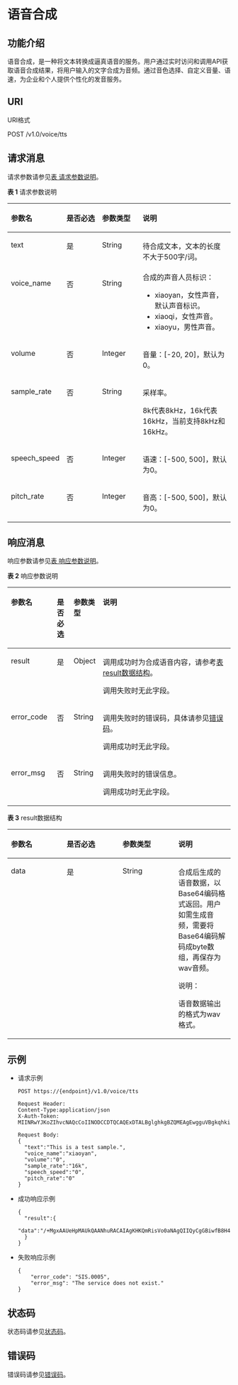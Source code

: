 # 语音合成<a name="sis_03_0022"></a>

## 功能介绍<a name="zh-cn_topic_0097232662_sc853cdcbb0c440809e92e8a721604107"></a>

语音合成，是一种将文本转换成逼真语音的服务。用户通过实时访问和调用API获取语音合成结果，将用户输入的文字合成为音频。通过音色选择、自定义音量、语速，为企业和个人提供个性化的发音服务。

## URI<a name="zh-cn_topic_0097232662_s74e8a2cc17d0445ca0a9b5e8f9ab5a87"></a>

URI格式

POST /v1.0/voice/tts

## 请求消息<a name="zh-cn_topic_0097232662_sf6f2e23507d14d44bc22f2325c4ae8e6"></a>

请求参数请参见[表 请求参数说明](#zh-cn_topic_0097232662_table23692658184839)。

**表 1**  请求参数说明

<a name="zh-cn_topic_0097232662_table23692658184839"></a>
<table><thead align="left"><tr id="zh-cn_topic_0097232662_row34838322184839"><th class="cellrowborder" valign="top" width="18.7%" id="mcps1.2.5.1.1"><p id="zh-cn_topic_0097232662_p20300290184839"><a name="zh-cn_topic_0097232662_p20300290184839"></a><a name="zh-cn_topic_0097232662_p20300290184839"></a>参数名</p>
</th>
<th class="cellrowborder" valign="top" width="17.79%" id="mcps1.2.5.1.2"><p id="zh-cn_topic_0097232662_p33710765184839"><a name="zh-cn_topic_0097232662_p33710765184839"></a><a name="zh-cn_topic_0097232662_p33710765184839"></a>是否必选</p>
</th>
<th class="cellrowborder" valign="top" width="19.07%" id="mcps1.2.5.1.3"><p id="zh-cn_topic_0097232662_p46217449184839"><a name="zh-cn_topic_0097232662_p46217449184839"></a><a name="zh-cn_topic_0097232662_p46217449184839"></a>参数类型</p>
</th>
<th class="cellrowborder" valign="top" width="44.440000000000005%" id="mcps1.2.5.1.4"><p id="zh-cn_topic_0097232662_p52625885184839"><a name="zh-cn_topic_0097232662_p52625885184839"></a><a name="zh-cn_topic_0097232662_p52625885184839"></a>说明</p>
</th>
</tr>
</thead>
<tbody><tr id="zh-cn_topic_0097232662_row16332922184839"><td class="cellrowborder" valign="top" width="18.7%" headers="mcps1.2.5.1.1 "><p id="zh-cn_topic_0097232662_p8698195815149"><a name="zh-cn_topic_0097232662_p8698195815149"></a><a name="zh-cn_topic_0097232662_p8698195815149"></a>text</p>
</td>
<td class="cellrowborder" valign="top" width="17.79%" headers="mcps1.2.5.1.2 "><p id="zh-cn_topic_0097232662_p36988588147"><a name="zh-cn_topic_0097232662_p36988588147"></a><a name="zh-cn_topic_0097232662_p36988588147"></a>是</p>
</td>
<td class="cellrowborder" valign="top" width="19.07%" headers="mcps1.2.5.1.3 "><p id="zh-cn_topic_0097232662_p166986584146"><a name="zh-cn_topic_0097232662_p166986584146"></a><a name="zh-cn_topic_0097232662_p166986584146"></a>String</p>
</td>
<td class="cellrowborder" valign="top" width="44.440000000000005%" headers="mcps1.2.5.1.4 "><p id="zh-cn_topic_0097232662_p1569813585143"><a name="zh-cn_topic_0097232662_p1569813585143"></a><a name="zh-cn_topic_0097232662_p1569813585143"></a>待合成文本，文本的长度不大于500字/词。</p>
</td>
</tr>
<tr id="zh-cn_topic_0097232662_row58099800184839"><td class="cellrowborder" valign="top" width="18.7%" headers="mcps1.2.5.1.1 "><p id="zh-cn_topic_0097232662_p1269845841415"><a name="zh-cn_topic_0097232662_p1269845841415"></a><a name="zh-cn_topic_0097232662_p1269845841415"></a>voice_name</p>
</td>
<td class="cellrowborder" valign="top" width="17.79%" headers="mcps1.2.5.1.2 "><p id="zh-cn_topic_0097232662_p069815811147"><a name="zh-cn_topic_0097232662_p069815811147"></a><a name="zh-cn_topic_0097232662_p069815811147"></a>否</p>
</td>
<td class="cellrowborder" valign="top" width="19.07%" headers="mcps1.2.5.1.3 "><p id="zh-cn_topic_0097232662_p8698258111418"><a name="zh-cn_topic_0097232662_p8698258111418"></a><a name="zh-cn_topic_0097232662_p8698258111418"></a>String</p>
</td>
<td class="cellrowborder" valign="top" width="44.440000000000005%" headers="mcps1.2.5.1.4 "><div class="p" id="zh-cn_topic_0097232662_p1868215581144"><a name="zh-cn_topic_0097232662_p1868215581144"></a><a name="zh-cn_topic_0097232662_p1868215581144"></a>合成的声音人员标识：<a name="zh-cn_topic_0097232662_ul7648337917"></a><a name="zh-cn_topic_0097232662_ul7648337917"></a><ul id="zh-cn_topic_0097232662_ul7648337917"><li>xiaoyan，女性声音，默认声音标识。</li><li>xiaoqi，女性声音。</li><li>xiaoyu，男性声音。</li></ul>
</div>
</td>
</tr>
<tr id="zh-cn_topic_0097232662_row45968107184839"><td class="cellrowborder" valign="top" width="18.7%" headers="mcps1.2.5.1.1 "><p id="zh-cn_topic_0097232662_p186821858161411"><a name="zh-cn_topic_0097232662_p186821858161411"></a><a name="zh-cn_topic_0097232662_p186821858161411"></a>volume</p>
</td>
<td class="cellrowborder" valign="top" width="17.79%" headers="mcps1.2.5.1.2 "><p id="zh-cn_topic_0097232662_p12682145816147"><a name="zh-cn_topic_0097232662_p12682145816147"></a><a name="zh-cn_topic_0097232662_p12682145816147"></a>否</p>
</td>
<td class="cellrowborder" valign="top" width="19.07%" headers="mcps1.2.5.1.3 "><p id="zh-cn_topic_0097232662_p146829580145"><a name="zh-cn_topic_0097232662_p146829580145"></a><a name="zh-cn_topic_0097232662_p146829580145"></a>Integer</p>
</td>
<td class="cellrowborder" valign="top" width="44.440000000000005%" headers="mcps1.2.5.1.4 "><p id="zh-cn_topic_0097232662_p1668211582147"><a name="zh-cn_topic_0097232662_p1668211582147"></a><a name="zh-cn_topic_0097232662_p1668211582147"></a>音量：[-20, 20]，默认为0。</p>
</td>
</tr>
<tr id="zh-cn_topic_0097232662_row62757445184839"><td class="cellrowborder" valign="top" width="18.7%" headers="mcps1.2.5.1.1 "><p id="zh-cn_topic_0097232662_p10682165816143"><a name="zh-cn_topic_0097232662_p10682165816143"></a><a name="zh-cn_topic_0097232662_p10682165816143"></a>sample_rate</p>
</td>
<td class="cellrowborder" valign="top" width="17.79%" headers="mcps1.2.5.1.2 "><p id="zh-cn_topic_0097232662_p068210584142"><a name="zh-cn_topic_0097232662_p068210584142"></a><a name="zh-cn_topic_0097232662_p068210584142"></a>否</p>
</td>
<td class="cellrowborder" valign="top" width="19.07%" headers="mcps1.2.5.1.3 "><p id="zh-cn_topic_0097232662_p12682125811413"><a name="zh-cn_topic_0097232662_p12682125811413"></a><a name="zh-cn_topic_0097232662_p12682125811413"></a>String</p>
</td>
<td class="cellrowborder" valign="top" width="44.440000000000005%" headers="mcps1.2.5.1.4 "><p id="zh-cn_topic_0097232662_p9362151211199"><a name="zh-cn_topic_0097232662_p9362151211199"></a><a name="zh-cn_topic_0097232662_p9362151211199"></a>采样率。</p>
<p id="zh-cn_topic_0097232662_p166827580144"><a name="zh-cn_topic_0097232662_p166827580144"></a><a name="zh-cn_topic_0097232662_p166827580144"></a>8k代表8kHz，16k代表16kHz，当前支持8kHz和16kHz。</p>
</td>
</tr>
<tr id="zh-cn_topic_0097232662_row64221373166"><td class="cellrowborder" valign="top" width="18.7%" headers="mcps1.2.5.1.1 "><p id="zh-cn_topic_0097232662_p4437123713169"><a name="zh-cn_topic_0097232662_p4437123713169"></a><a name="zh-cn_topic_0097232662_p4437123713169"></a>speech_speed</p>
</td>
<td class="cellrowborder" valign="top" width="17.79%" headers="mcps1.2.5.1.2 "><p id="zh-cn_topic_0097232662_p16437737141616"><a name="zh-cn_topic_0097232662_p16437737141616"></a><a name="zh-cn_topic_0097232662_p16437737141616"></a>否</p>
</td>
<td class="cellrowborder" valign="top" width="19.07%" headers="mcps1.2.5.1.3 "><p id="zh-cn_topic_0097232662_p54372371160"><a name="zh-cn_topic_0097232662_p54372371160"></a><a name="zh-cn_topic_0097232662_p54372371160"></a>Integer</p>
</td>
<td class="cellrowborder" valign="top" width="44.440000000000005%" headers="mcps1.2.5.1.4 "><p id="zh-cn_topic_0097232662_p14437113721617"><a name="zh-cn_topic_0097232662_p14437113721617"></a><a name="zh-cn_topic_0097232662_p14437113721617"></a>语速：[-500, 500]，默认为0。</p>
</td>
</tr>
<tr id="zh-cn_topic_0097232662_row29214269184839"><td class="cellrowborder" valign="top" width="18.7%" headers="mcps1.2.5.1.1 "><p id="zh-cn_topic_0097232662_p1868255881419"><a name="zh-cn_topic_0097232662_p1868255881419"></a><a name="zh-cn_topic_0097232662_p1868255881419"></a>pitch_rate</p>
</td>
<td class="cellrowborder" valign="top" width="17.79%" headers="mcps1.2.5.1.2 "><p id="zh-cn_topic_0097232662_p12682175811147"><a name="zh-cn_topic_0097232662_p12682175811147"></a><a name="zh-cn_topic_0097232662_p12682175811147"></a>否</p>
</td>
<td class="cellrowborder" valign="top" width="19.07%" headers="mcps1.2.5.1.3 "><p id="zh-cn_topic_0097232662_p468214587149"><a name="zh-cn_topic_0097232662_p468214587149"></a><a name="zh-cn_topic_0097232662_p468214587149"></a>Integer</p>
</td>
<td class="cellrowborder" valign="top" width="44.440000000000005%" headers="mcps1.2.5.1.4 "><p id="zh-cn_topic_0097232662_p166821658101410"><a name="zh-cn_topic_0097232662_p166821658101410"></a><a name="zh-cn_topic_0097232662_p166821658101410"></a>音高：[-500, 500]，默认为0。</p>
</td>
</tr>
</tbody>
</table>

## 响应消息<a name="zh-cn_topic_0097232662_s29178f76a01d4a548d9dbabfac7e28d5"></a>

响应参数请参见[表 响应参数说明](#zh-cn_topic_0097232662_t8e502a083db5405898a82a44a49d25ec)。

**表 2**  响应参数说明

<a name="zh-cn_topic_0097232662_t8e502a083db5405898a82a44a49d25ec"></a>
<table><thead align="left"><tr id="zh-cn_topic_0097232662_r4e9743131010456a8ea55bfa0696b4bc"><th class="cellrowborder" valign="top" width="20.57%" id="mcps1.2.5.1.1"><p id="zh-cn_topic_0097232662_af25b5162d355432ca1e1858524349d7c"><a name="zh-cn_topic_0097232662_af25b5162d355432ca1e1858524349d7c"></a><a name="zh-cn_topic_0097232662_af25b5162d355432ca1e1858524349d7c"></a>参数名</p>
</th>
<th class="cellrowborder" valign="top" width="7.5200000000000005%" id="mcps1.2.5.1.2"><p id="p638372052517"><a name="p638372052517"></a><a name="p638372052517"></a>是否必选</p>
</th>
<th class="cellrowborder" valign="top" width="13.059999999999999%" id="mcps1.2.5.1.3"><p id="zh-cn_topic_0097232662_aa09c864dfa2f4def9c0288179c55e08e"><a name="zh-cn_topic_0097232662_aa09c864dfa2f4def9c0288179c55e08e"></a><a name="zh-cn_topic_0097232662_aa09c864dfa2f4def9c0288179c55e08e"></a>参数类型</p>
</th>
<th class="cellrowborder" valign="top" width="58.85%" id="mcps1.2.5.1.4"><p id="zh-cn_topic_0097232662_a13a080ffac1a4cd1bd2d6543398f7b46"><a name="zh-cn_topic_0097232662_a13a080ffac1a4cd1bd2d6543398f7b46"></a><a name="zh-cn_topic_0097232662_a13a080ffac1a4cd1bd2d6543398f7b46"></a>说明</p>
</th>
</tr>
</thead>
<tbody><tr id="zh-cn_topic_0097232662_r600fd27821ac4517abd52e4342e55383"><td class="cellrowborder" valign="top" width="20.57%" headers="mcps1.2.5.1.1 "><p id="zh-cn_topic_0097232662_a0417d08c87c548309f0a2e6ef7885f64"><a name="zh-cn_topic_0097232662_a0417d08c87c548309f0a2e6ef7885f64"></a><a name="zh-cn_topic_0097232662_a0417d08c87c548309f0a2e6ef7885f64"></a>result</p>
</td>
<td class="cellrowborder" valign="top" width="7.5200000000000005%" headers="mcps1.2.5.1.2 "><p id="p17383520162514"><a name="p17383520162514"></a><a name="p17383520162514"></a>是</p>
</td>
<td class="cellrowborder" valign="top" width="13.059999999999999%" headers="mcps1.2.5.1.3 "><p id="zh-cn_topic_0097232662_zh-cn_topic_0072646061_p784395517545"><a name="zh-cn_topic_0097232662_zh-cn_topic_0072646061_p784395517545"></a><a name="zh-cn_topic_0097232662_zh-cn_topic_0072646061_p784395517545"></a>Object</p>
</td>
<td class="cellrowborder" valign="top" width="58.85%" headers="mcps1.2.5.1.4 "><p id="zh-cn_topic_0097232662_zh-cn_topic_0072646061_p984385515416"><a name="zh-cn_topic_0097232662_zh-cn_topic_0072646061_p984385515416"></a><a name="zh-cn_topic_0097232662_zh-cn_topic_0072646061_p984385515416"></a>调用成功时为合成语音内容，请参考<a href="#table998164710258">表 result数据结构</a>。</p>
<p id="zh-cn_topic_0097232662_ad86b3abaf3014f43bf348ca78debef02"><a name="zh-cn_topic_0097232662_ad86b3abaf3014f43bf348ca78debef02"></a><a name="zh-cn_topic_0097232662_ad86b3abaf3014f43bf348ca78debef02"></a>调用失败时无此字段。</p>
</td>
</tr>
<tr id="zh-cn_topic_0097232662_r0b3635c29062414a8f25daa5776ff0b4"><td class="cellrowborder" valign="top" width="20.57%" headers="mcps1.2.5.1.1 "><p id="zh-cn_topic_0097232662_a9b879241c7874ed78d27d3b8dc6d6834"><a name="zh-cn_topic_0097232662_a9b879241c7874ed78d27d3b8dc6d6834"></a><a name="zh-cn_topic_0097232662_a9b879241c7874ed78d27d3b8dc6d6834"></a>error_code</p>
</td>
<td class="cellrowborder" valign="top" width="7.5200000000000005%" headers="mcps1.2.5.1.2 "><p id="p5383132016256"><a name="p5383132016256"></a><a name="p5383132016256"></a>否</p>
</td>
<td class="cellrowborder" valign="top" width="13.059999999999999%" headers="mcps1.2.5.1.3 "><p id="zh-cn_topic_0097232662_a5f7eb1bbc9854a1fb29cc78cfb848589"><a name="zh-cn_topic_0097232662_a5f7eb1bbc9854a1fb29cc78cfb848589"></a><a name="zh-cn_topic_0097232662_a5f7eb1bbc9854a1fb29cc78cfb848589"></a>String</p>
</td>
<td class="cellrowborder" valign="top" width="58.85%" headers="mcps1.2.5.1.4 "><p id="zh-cn_topic_0097232662_p1765688919540"><a name="zh-cn_topic_0097232662_p1765688919540"></a><a name="zh-cn_topic_0097232662_p1765688919540"></a>调用失败时的错误码，具体请参见<a href="错误码.md">错误码</a>。</p>
<p id="zh-cn_topic_0097232662_p2092187919540"><a name="zh-cn_topic_0097232662_p2092187919540"></a><a name="zh-cn_topic_0097232662_p2092187919540"></a>调用成功时无此字段。</p>
</td>
</tr>
<tr id="zh-cn_topic_0097232662_rcfa3fb30dc8044aa84943fa7605471bf"><td class="cellrowborder" valign="top" width="20.57%" headers="mcps1.2.5.1.1 "><p id="zh-cn_topic_0097232662_a63756edeaf914bb6a76bf251a59f1b6a"><a name="zh-cn_topic_0097232662_a63756edeaf914bb6a76bf251a59f1b6a"></a><a name="zh-cn_topic_0097232662_a63756edeaf914bb6a76bf251a59f1b6a"></a>error_msg</p>
</td>
<td class="cellrowborder" valign="top" width="7.5200000000000005%" headers="mcps1.2.5.1.2 "><p id="p938312202251"><a name="p938312202251"></a><a name="p938312202251"></a>否</p>
</td>
<td class="cellrowborder" valign="top" width="13.059999999999999%" headers="mcps1.2.5.1.3 "><p id="zh-cn_topic_0097232662_zh-cn_topic_0072646061_p188443551548"><a name="zh-cn_topic_0097232662_zh-cn_topic_0072646061_p188443551548"></a><a name="zh-cn_topic_0097232662_zh-cn_topic_0072646061_p188443551548"></a>String</p>
</td>
<td class="cellrowborder" valign="top" width="58.85%" headers="mcps1.2.5.1.4 "><p id="zh-cn_topic_0097232662_zh-cn_topic_0072646061_p684415559546"><a name="zh-cn_topic_0097232662_zh-cn_topic_0072646061_p684415559546"></a><a name="zh-cn_topic_0097232662_zh-cn_topic_0072646061_p684415559546"></a>调用失败时的错误信息。</p>
<p id="zh-cn_topic_0097232662_ac82fbd70c5bc4bbd996fdee0e81ad640"><a name="zh-cn_topic_0097232662_ac82fbd70c5bc4bbd996fdee0e81ad640"></a><a name="zh-cn_topic_0097232662_ac82fbd70c5bc4bbd996fdee0e81ad640"></a>调用成功时无此字段。</p>
</td>
</tr>
</tbody>
</table>

**表 3**  result数据结构

<a name="table998164710258"></a>
<table><thead align="left"><tr id="row11982174782511"><th class="cellrowborder" valign="top" width="25%" id="mcps1.2.5.1.1"><p id="p0223175782511"><a name="p0223175782511"></a><a name="p0223175782511"></a>参数名</p>
</th>
<th class="cellrowborder" valign="top" width="25%" id="mcps1.2.5.1.2"><p id="p162231573251"><a name="p162231573251"></a><a name="p162231573251"></a>是否必选</p>
</th>
<th class="cellrowborder" valign="top" width="25%" id="mcps1.2.5.1.3"><p id="p112230573255"><a name="p112230573255"></a><a name="p112230573255"></a>参数类型</p>
</th>
<th class="cellrowborder" valign="top" width="25%" id="mcps1.2.5.1.4"><p id="p192231357182517"><a name="p192231357182517"></a><a name="p192231357182517"></a>说明</p>
</th>
</tr>
</thead>
<tbody><tr id="row798294720252"><td class="cellrowborder" valign="top" width="25%" headers="mcps1.2.5.1.1 "><p id="p2032115502254"><a name="p2032115502254"></a><a name="p2032115502254"></a>data</p>
</td>
<td class="cellrowborder" valign="top" width="25%" headers="mcps1.2.5.1.2 "><p id="p23211350112517"><a name="p23211350112517"></a><a name="p23211350112517"></a>是</p>
</td>
<td class="cellrowborder" valign="top" width="25%" headers="mcps1.2.5.1.3 "><p id="p113211650112514"><a name="p113211650112514"></a><a name="p113211650112514"></a>String</p>
</td>
<td class="cellrowborder" valign="top" width="25%" headers="mcps1.2.5.1.4 "><p id="p63211850162511"><a name="p63211850162511"></a><a name="p63211850162511"></a>合成后生成的语音数据，以Base64编码格式返回。用户如需生成音频，需要将Base64编码解码成byte数组，再保存为wav音频。</p>
<div class="note" id="note1732245092519"><a name="note1732245092519"></a><a name="note1732245092519"></a><span class="notetitle"> 说明： </span><div class="notebody"><p id="p2322135015259"><a name="p2322135015259"></a><a name="p2322135015259"></a>语音数据输出的格式为wav格式。</p>
</div></div>
</td>
</tr>
</tbody>
</table>

## 示例<a name="zh-cn_topic_0097232662_section6446159929"></a>

-   请求示例

    ```
    POST https://{endpoint}/v1.0/voice/tts
       
    Request Header:  
    Content-Type:application/json
    X-Auth-Token: MIINRwYJKoZIhvcNAQcCoIINODCCDTQCAQExDTALBglghkgBZQMEAgEwgguVBgkqhkiG...   
    
    Request Body:
    {
      "text":"This is a test sample.",
      "voice_name":"xiaoyan",
      "volume":"0",
      "sample_rate":"16k",
      "speech_speed":"0",
      "pitch_rate":"0"
    }
    ```

-   成功响应示例

    ```
    {
      "result":{ 
      "data":"/+MgxAAUeHpMAUkQAANhuRACAIAgKHKQmRisVo0aNAgQIIQyCgGBiwfB8H4IAgCAJg+D4Ph+IAQBBywfB8HwQDGAwfB8Hwf..."
      }
    }  
    ```

-   失败响应示例

    ```
    {
        "error_code": "SIS.0005",
        "error_msg": "The service does not exist."
    }
    ```


## 状态码<a name="section102191633184410"></a>

状态码请参见[状态码](状态码.md)。

## 错误码<a name="section040463810442"></a>

错误码请参见[错误码](错误码.md)。

